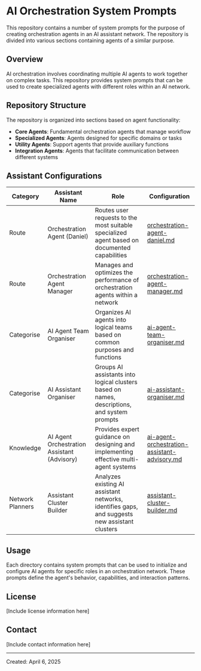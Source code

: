 # AI Orchestration System Prompts

This repository contains a number of system prompts for the purpose of creating orchestration agents in an AI assistant network. The repository is divided into various sections containing agents of a similar purpose.

## Overview

AI orchestration involves coordinating multiple AI agents to work together on complex tasks. This repository provides system prompts that can be used to create specialized agents with different roles within an AI network.

## Repository Structure

The repository is organized into sections based on agent functionality:

- **Core Agents**: Fundamental orchestration agents that manage workflow
- **Specialized Agents**: Agents designed for specific domains or tasks
- **Utility Agents**: Support agents that provide auxiliary functions
- **Integration Agents**: Agents that facilitate communication between different systems

## Assistant Configurations

| Category | Assistant Name | Role | Configuration |
|----------|---------------|------|--------------|
| Route | Orchestration Agent (Daniel) | Routes user requests to the most suitable specialized agent based on documented capabilities | [orchestration-agent-daniel.md](route/orchestration-agent-daniel.md) |
| Route | Orchestration Agent Manager | Manages and optimizes the performance of orchestration agents within a network | [orchestration-agent-manager.md](route/orchestration-agent-manager.md) |
| Categorise | AI Agent Team Organiser | Organizes AI agents into logical teams based on common purposes and functions | [ai-agent-team-organiser.md](categorise/ai-agent-team-organiser.md) |
| Categorise | AI Assistant Organiser | Groups AI assistants into logical clusters based on names, descriptions, and system prompts | [ai-assistant-organiser.md](categorise/ai-assistant-organiser.md) |
| Knowledge | AI Agent Orchestration Assistant (Advisory) | Provides expert guidance on designing and implementing effective multi-agent systems | [ai-agent-orchestration-assistant-advisory.md](knowledge/ai-agent-orchestration-assistant-advisory.md) |
| Network Planners | Assistant Cluster Builder | Analyzes existing AI assistant networks, identifies gaps, and suggests new assistant clusters | [assistant-cluster-builder.md](network-planners/assistant-cluster-builder.md) |

## Usage

Each directory contains system prompts that can be used to initialize and configure AI agents for specific roles in an orchestration network. These prompts define the agent's behavior, capabilities, and interaction patterns.

## License

[Include license information here]

## Contact

[Include contact information here]

---

Created: April 6, 2025
